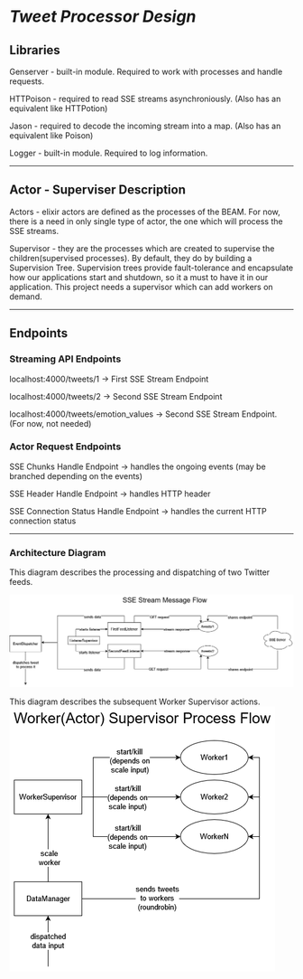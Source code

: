 # *Tweet Processor Design*

## **Libraries**

Genserver - built-in module. Required to work with processes and handle requests. 

HTTPoison - required to read SSE streams asynchroniously. (Also has an equivalent like HTTPotion)

Jason - required to decode the incoming stream into a map. (Also has an equivalent like Poison)

Logger - built-in module. Required to log information. 

---

## **Actor - Superviser Description**

Actors - elixir actors are defined as the processes of the BEAM. 
For now, there is a need in only single type of actor, 
the one which will process the SSE streams.

Supervisor - they are the processes which are created to supervise the children(supervised processes). 
By default, they do by building a Supervision Tree.
Supervision trees provide fault-tolerance and encapsulate how our applications start and shutdown, 
so it a must to have it in our application. 
This project needs a supervisor which can add workers on demand.

---

## **Endpoints**

### **Streaming API Endpoints**

localhost:4000/tweets/1 -> First SSE Stream Endpoint

localhost:4000/tweets/2 -> Second SSE Stream Endpoint

localhost:4000/tweets/emotion_values -> Second SSE Stream Endpoint. (For now, not needed)

### **Actor Request Endpoints**

SSE Chunks Handle Endpoint -> handles the ongoing events
(may be branched depending on the events)

SSE Header Handle Endpoint -> handles HTTP header

SSE Connection Status Handle Endpoint -> handles the current HTTP connection status

---

### Architecture Diagram

This diagram describes the processing and dispatching of two Twitter feeds.

![SSEFlowDiagram](assets/sse_flow_diagram.png)


This diagram describes the subsequent Worker Supervisor actions.
![WorkerSupervisorDiagram](assets/worker_supervisor_diagram.png)
